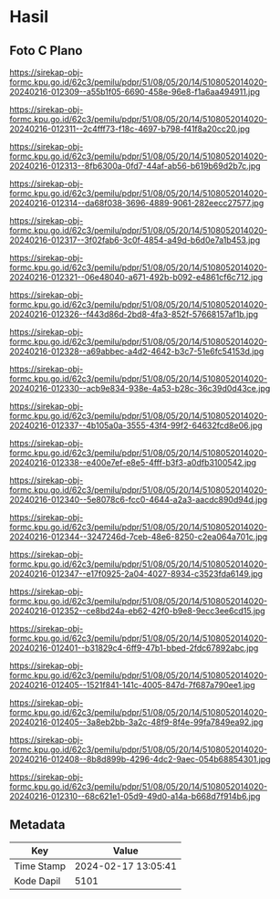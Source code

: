 # Hasil

## Foto C Plano

https://sirekap-obj-formc.kpu.go.id/62c3/pemilu/pdpr/51/08/05/20/14/5108052014020-20240216-012309--a55b1f05-6690-458e-96e8-f1a6aa494911.jpg

https://sirekap-obj-formc.kpu.go.id/62c3/pemilu/pdpr/51/08/05/20/14/5108052014020-20240216-012311--2c4fff73-f18c-4697-b798-f41f8a20cc20.jpg

https://sirekap-obj-formc.kpu.go.id/62c3/pemilu/pdpr/51/08/05/20/14/5108052014020-20240216-012313--8fb6300a-0fd7-44af-ab56-b619b69d2b7c.jpg

https://sirekap-obj-formc.kpu.go.id/62c3/pemilu/pdpr/51/08/05/20/14/5108052014020-20240216-012314--da68f038-3696-4889-9061-282eecc27577.jpg

https://sirekap-obj-formc.kpu.go.id/62c3/pemilu/pdpr/51/08/05/20/14/5108052014020-20240216-012317--3f02fab6-3c0f-4854-a49d-b6d0e7a1b453.jpg

https://sirekap-obj-formc.kpu.go.id/62c3/pemilu/pdpr/51/08/05/20/14/5108052014020-20240216-012321--06e48040-a671-492b-b092-e4861cf6c712.jpg

https://sirekap-obj-formc.kpu.go.id/62c3/pemilu/pdpr/51/08/05/20/14/5108052014020-20240216-012326--f443d86d-2bd8-4fa3-852f-57668157af1b.jpg

https://sirekap-obj-formc.kpu.go.id/62c3/pemilu/pdpr/51/08/05/20/14/5108052014020-20240216-012328--a69abbec-a4d2-4642-b3c7-51e6fc54153d.jpg

https://sirekap-obj-formc.kpu.go.id/62c3/pemilu/pdpr/51/08/05/20/14/5108052014020-20240216-012330--acb9e834-938e-4a53-b28c-36c39d0d43ce.jpg

https://sirekap-obj-formc.kpu.go.id/62c3/pemilu/pdpr/51/08/05/20/14/5108052014020-20240216-012337--4b105a0a-3555-43f4-99f2-64632fcd8e06.jpg

https://sirekap-obj-formc.kpu.go.id/62c3/pemilu/pdpr/51/08/05/20/14/5108052014020-20240216-012338--e400e7ef-e8e5-4fff-b3f3-a0dfb3100542.jpg

https://sirekap-obj-formc.kpu.go.id/62c3/pemilu/pdpr/51/08/05/20/14/5108052014020-20240216-012340--5e8078c6-fcc0-4644-a2a3-aacdc890d94d.jpg

https://sirekap-obj-formc.kpu.go.id/62c3/pemilu/pdpr/51/08/05/20/14/5108052014020-20240216-012344--3247246d-7ceb-48e6-8250-c2ea064a701c.jpg

https://sirekap-obj-formc.kpu.go.id/62c3/pemilu/pdpr/51/08/05/20/14/5108052014020-20240216-012347--e17f0925-2a04-4027-8934-c3523fda6149.jpg

https://sirekap-obj-formc.kpu.go.id/62c3/pemilu/pdpr/51/08/05/20/14/5108052014020-20240216-012352--ce8bd24a-eb62-42f0-b9e8-9ecc3ee6cd15.jpg

https://sirekap-obj-formc.kpu.go.id/62c3/pemilu/pdpr/51/08/05/20/14/5108052014020-20240216-012401--b31829c4-6ff9-47b1-bbed-2fdc67892abc.jpg

https://sirekap-obj-formc.kpu.go.id/62c3/pemilu/pdpr/51/08/05/20/14/5108052014020-20240216-012405--1521f841-141c-4005-847d-7f687a790ee1.jpg

https://sirekap-obj-formc.kpu.go.id/62c3/pemilu/pdpr/51/08/05/20/14/5108052014020-20240216-012405--3a8eb2bb-3a2c-48f9-8f4e-99fa7849ea92.jpg

https://sirekap-obj-formc.kpu.go.id/62c3/pemilu/pdpr/51/08/05/20/14/5108052014020-20240216-012408--8b8d899b-4296-4dc2-9aec-054b68854301.jpg

https://sirekap-obj-formc.kpu.go.id/62c3/pemilu/pdpr/51/08/05/20/14/5108052014020-20240216-012310--68c621e1-05d9-49d0-a14a-b668d7f914b6.jpg


## Metadata

| Key        | Value               |
| ---------- | ------------------- |
| Time Stamp | 2024-02-17 13:05:41 |
| Kode Dapil | 5101                |



